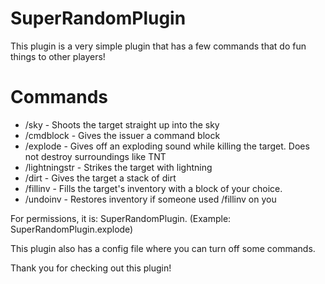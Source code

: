 # SuperRandomPlugin

This plugin is a very simple plugin that has a few commands that do fun things to other players!

# Commands
* /sky <target> - Shoots the target straight up into the sky
* /cmdblock - Gives the issuer a command block
* /explode <target> - Gives off an exploding sound while killing the target. Does not destroy surroundings like TNT
* /lightningstr <target> - Strikes the target with lightning
* /dirt <target> - Gives the target a stack of dirt
* /fillinv <target> <block> - Fills the target's inventory with a block of your choice.
* /undoinv - Restores inventory if someone used /fillinv on you
  
For permissions, it is: SuperRandomPlugin.<command> (Example: SuperRandomPlugin.explode)

This plugin also has a config file where you can turn off some commands.

Thank you for checking out this plugin!
